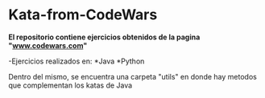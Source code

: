 # Kata-from-CodeWars

**El repositorio contiene ejercicios obtenidos de la pagina "www.codewars.com"**

-Ejercicios realizados en:
*Java
*Python

Dentro del mismo, se encuentra una carpeta "utils" en donde hay metodos que complementan los katas de Java
